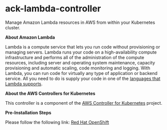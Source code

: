 # ack-lambda-controller

Manage Amazon Lambda resources in AWS from within your Kubernetes cluster.

**About Amazon Lambda**

Lambda is a compute service that lets you run code without provisioning or managing servers. Lambda runs your code on a high-availability compute infrastructure and performs all of the administration of the compute resources, including server and operating system maintenance, capacity provisioning and automatic scaling, code monitoring and logging. With Lambda, you can run code for virtually any type of application or backend service. All you need to do is supply your code in one of the [languages that Lambda supports](https://docs.aws.amazon.com/lambda/latest/dg/lambda-runtimes.html).

**About the AWS Controllers for Kubernetes**

This controller is a component of the [AWS Controller for Kubernetes](https://github.com/aws/aws-controllers-k8s) project.

**Pre-Installation Steps**

Please follow the following link: [Red Hat OpenShift](https://aws-controllers-k8s.github.io/community/docs/user-docs/openshift/)